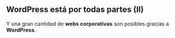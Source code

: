 ## WordPress está por todas partes (II)
Y una gran cantidad de **webs corporativas** son posibles gracias a **WordPress**.